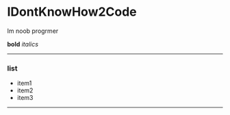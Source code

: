 # IDontKnowHow2Code
Im noob progrmer

__bold__ _italics_ 

---

### list
- item1
- item2
- item3

---